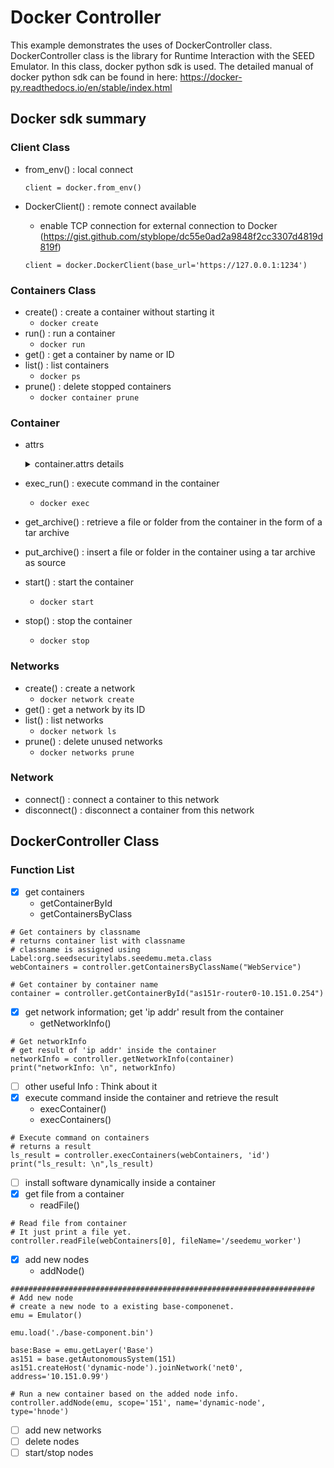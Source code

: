 # Docker Controller
This example demonstrates the uses of DockerController class. DockerController class is the library for Runtime Interaction with the SEED Emulator. In this class, docker python sdk is used. The detailed manual of docker python sdk can be found in here: https://docker-py.readthedocs.io/en/stable/index.html

## Docker sdk summary
### Client Class
* from_env() : local connect
    ```
    client = docker.from_env()
    ```

* DockerClient() : remote connect available
    * enable TCP connection for external connection to Docker
(https://gist.github.com/styblope/dc55e0ad2a9848f2cc3307d4819d819f)     
    
    ```
    client = docker.DockerClient(base_url='https://127.0.0.1:1234')
    ```
### Containers Class
* create() : create a container without starting it
    * `docker create`
* run() : run a container
    * `docker run`
* get() : get a container by name or ID
* list() : list containers
    * `docker ps`
* prune() : delete stopped containers
    * `docker container prune`

    
### Container
* attrs
    <details>
    <summary> container.attrs details </summary>
    <div markdown="1">
    container.attrs 

        Id
        Created
        Path
        Args
        State
        Image
        ResolveConfPath
        HostnamePath
        HostsPath
        LogPath
        Name
        RestartCount
        Driver
        Platform
        MountLabel
        ProcessLabel
        AppArmorProfile
        ExecIDs
        HostConfig:Dict
            {'Binds': [], 'ContainerIDFile': '', 'LogConfig': {'Type': 'json-file', 'Config': {}}, 'NetworkMode': 'output_net_3_net0', 'PortBindings': {}, 'RestartPolicy': {'Name': '', 'MaximumRetryCount': 0}, 'AutoRemove': False, 'VolumeDriver': '', 'VolumesFrom': [], 'CapAdd': ['ALL'], 'CapDrop': None, 'CgroupnsMode': 'host', 'Dns': None, 'DnsOptions': None, 'DnsSearch': None, 'ExtraHosts': None, 'GroupAdd': None, 'IpcMode': 'private', 'Cgroup': '', 'Links': None, 'OomScoreAdj': 0, 'PidMode': '', 'Privileged': True, 'PublishAllPorts': False, 'ReadonlyRootfs': False, 'SecurityOpt': ['label=disable'], 'UTSMode': '', 'UsernsMode': '', 'ShmSize': 67108864, 'Sysctls': {'net.ipv4.conf.all.rp_filter': '0', 'net.ipv4.conf.default.rp_filter': '0', 'net.ipv4.ip_forward': '1'}, 'Runtime': 'runc', 'ConsoleSize': [0, 0], 'Isolation': '', 'CpuShares': 0, 'Memory': 0, 'NanoCpus': 0, 'CgroupParent': '', 'BlkioWeight': 0, 'BlkioWeightDevice': None, 'BlkioDeviceReadBps': None, 'BlkioDeviceWriteBps': None, 'BlkioDeviceReadIOps': None, 'BlkioDeviceWriteIOps': None, 'CpuPeriod': 0, 'CpuQuota': 0, 'CpuRealtimePeriod': 0, 'CpuRealtimeRuntime': 0, 'CpusetCpus': '', 'CpusetMems': '', 'Devices': None, 'DeviceCgroupRules': None, 'DeviceRequests': None, 'KernelMemory': 0, 'KernelMemoryTCP': 0, 'MemoryReservation': 0, 'MemorySwap': 0, 'MemorySwappiness': None, 'OomKillDisable': False, 'PidsLimit': None, 'Ulimits': None, 'CpuCount': 0, 'CpuPercent': 0, 'IOMaximumIOps': 0, 'IOMaximumBandwidth': 0, 'MaskedPaths': None, 'ReadonlyPaths': None}
        GraphDriver
        Mounts
        Config:Dict
            {'Hostname': 'c1428b060d3b', 'Domainname': '', 'User': '', 'AttachStdin': False, 'AttachStdout': False, 'AttachStderr': False, 'Tty': False, 'OpenStdin': False, 'StdinOnce': False, 'Env': ['PATH=/usr/local/sbin:/usr/local/bin:/usr/sbin:/usr/bin:/sbin:/bin'], 'Cmd': ['/start.sh'], 'Image': 'output_rnode_3_r1', 'Volumes': None, 'WorkingDir': '', 'Entrypoint': None, 'OnBuild': None, 'Labels': {'com.docker.compose.config-hash': '0e9bdf025c7d402e73f7cc5897d88461c6f771442b1d8aec1e5bbeda26e1a86e', 'com.docker.compose.container-number': '1', 'com.docker.compose.oneoff': 'False', 'com.docker.compose.project': 'output', 'com.docker.compose.project.config_files': 'docker-compose.yml', 'com.docker.compose.project.working_dir': '/home/seed/seed-emulator/examples/A20-nano-internet/output', 'com.docker.compose.service': 'rnode_3_r1', 'com.docker.compose.version': '1.27.4', 'org.seedsecuritylabs.seedemu.meta.asn': '3', 'org.seedsecuritylabs.seedemu.meta.net.0.address': '10.3.0.254/24', 'org.seedsecuritylabs.seedemu.meta.net.0.name': 'net0', 'org.seedsecuritylabs.seedemu.meta.net.1.address': '10.100.0.3/24', 'org.seedsecuritylabs.seedemu.meta.net.1.name': 'ix100', 'org.seedsecuritylabs.seedemu.meta.nodename': 'r1', 'org.seedsecuritylabs.seedemu.meta.role': 'Router'}}
        NetworkSettings
            {'Bridge': '', 'SandboxID': '21d98c8f2f1b4c07c2ee77d2673aa69c8bb219a783e3fc93387c2dd454e4c49a', 'HairpinMode': False, 'LinkLocalIPv6Address': '', 'LinkLocalIPv6PrefixLen': 0, 'Ports': {}, 'SandboxKey': '/var/run/docker/netns/21d98c8f2f1b', 'SecondaryIPAddresses': None, 'SecondaryIPv6Addresses': None, 'EndpointID': '', 'Gateway': '', 'GlobalIPv6Address': '', 'GlobalIPv6PrefixLen': 0, 'IPAddress': '', 'IPPrefixLen': 0, 'IPv6Gateway': '', 'MacAddress': '', 'Networks': {'output_net_3_net0': {'IPAMConfig': {'IPv4Address': '10.3.0.254'}, 'Links': None, 'Aliases': ['rnode_3_r1', 'c1428b060d3b'], 'NetworkID': '20f3fbcf8721058455f42e4d89ccdba25d0ccf451f8289d85ec7b15c860846fa', 'EndpointID': 'efa8ac5e602ffe7643c5e1cce5225a15733a74b9cceedb746b5aefafe1f92470', 'Gateway': '10.3.0.1', 'IPAddress': '10.3.0.254', 'IPPrefixLen': 24, 'IPv6Gateway': '', 'GlobalIPv6Address': '', 'GlobalIPv6PrefixLen': 0, 'MacAddress': '02:42:0a:03:00:fe', 'DriverOpts': None}, 'output_net_ix_ix100': {'IPAMConfig': {'IPv4Address': '10.100.0.3'}, 'Links': None, 'Aliases': ['rnode_3_r1', 'c1428b060d3b'], 'NetworkID': 'e3844f2eaaa04bf8d8264f6625983c1a86cfc4ce1c23f541110ded17505f3537', 'EndpointID': '87430634d4194c7af825188e16d027e08e8e8bae2c674892e0b63ed7e1b40254', 'Gateway': '10.100.0.1', 'IPAddress': '10.100.0.3', 'IPPrefixLen': 24, 'IPv6Gateway': '', 'GlobalIPv6Address': '', 'GlobalIPv6PrefixLen': 0, 'MacAddress': '02:42:0a:64:00:03', 'DriverOpts': None}}}


    </div>
    </details>
* exec_run() : execute command in the container
    * `docker exec`
* get_archive() : retrieve a file or folder from the container in the form of a tar archive
* put_archive() : insert a file or folder in the container using a tar archive as source
* start() : start the container
    * `docker start`
* stop() : stop the container
    * `docker stop`
    
### Networks
* create() : create a network
    * `docker network create`
* get() : get a network by its ID
* list() : list networks 
    * `docker network ls`
* prune() : delete unused networks
    * `docker networks prune`

### Network
* connect() : connect a container to this network
* disconnect() : disconnect a container from this network

## DockerController Class

### Function List
- [x] get containers
    - getContainerById
    - getContainersByClass
```
# Get containers by classname 
# returns container list with classname
# classname is assigned using Label:org.seedsecuritylabs.seedemu.meta.class
webContainers = controller.getContainersByClassName("WebService")

# Get container by container name
container = controller.getContainerById("as151r-router0-10.151.0.254")
```
- [x] get network information; get 'ip addr' result from the container
    - getNetworkInfo()
```
# Get networkInfo
# get result of 'ip addr' inside the container 
networkInfo = controller.getNetworkInfo(container)
print("networkInfo: \n", networkInfo)
```
- [ ] other useful Info : Think about it
- [x] execute command inside the container and retrieve the result
    - execContainer()
    - execContainers()
```
# Execute command on containers
# returns a result
ls_result = controller.execContainers(webContainers, 'id')
print("ls_result: \n",ls_result)
```
- [ ] install software dynamically inside a container
- [x] get file from a container
    - readFile()
```
# Read file from container
# It just print a file yet.
controller.readFile(webContainers[0], fileName='/seedemu_worker')
```
- [x] add new nodes
    - addNode()
```
####################################################################
# Add new node
# create a new node to a existing base-componenet.
emu = Emulator()

emu.load('./base-component.bin')

base:Base = emu.getLayer('Base')
as151 = base.getAutonomousSystem(151)
as151.createHost('dynamic-node').joinNetwork('net0', address='10.151.0.99')

# Run a new container based on the added node info. 
controller.addNode(emu, scope='151', name='dynamic-node', type='hnode')
```
- [ ] add new networks
- [ ] delete nodes
- [ ] start/stop nodes
